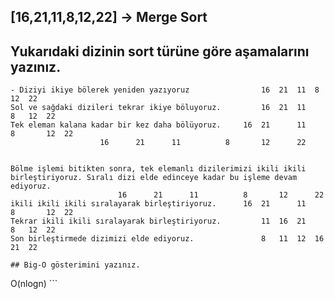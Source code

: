 \[16,21,11,8,12,22\] -\> Merge Sort
-----------------------------------

Yukarıdaki dizinin sort türüne göre aşamalarını yazınız.
--------------------------------------------------------

    - Diziyi ikiye bölerek yeniden yazıyoruz                16  21  11  8   12  22          
    Sol ve sağdaki dizileri tekrar ikiye böluyoruz.         16  21  11          8   12  22      
    Tek eleman kalana kadar bir kez daha bölüyoruz.     16  21      11          8       12  22  
                        16      21      11          8       12      22


    Bölme işlemi bitikten sonra, tek elemanlı dizilerimizi ikili ikili birleştiriyoruz. Sıralı dizi elde edinceye kadar bu işleme devam ediyoruz.
                            16      21      11          8       12      22
    ikili ikili ikili sıralayarak birleştiriyoruz.      16  21      11          8       12  22  
    Tekrar ikili ikili sıralayarak birleştiriyoruz.         11  16  21          8   12  22      
    Son birleştirmede dizimizi elde ediyoruz.               8   11  12  16  21  22  

    ## Big-O gösterimini yazınız.

O(nlogn) \`\`\`

